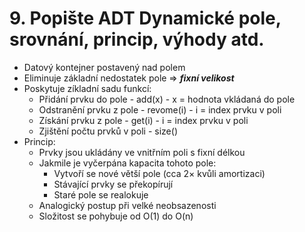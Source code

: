 # 9. Popište ADT Dynamické pole, srovnání, princip, výhody atd.

- Datový kontejner postavený nad polem
- Eliminuje základní nedostatek pole => **_fixní velikost_**
- Poskytuje zíkladní sadu funkcí:
  - Přidání prvku do pole - add(x) - x = hodnota vkládaná do pole
  - Odstranění prvku z pole - revome(i) - i = index prvku v poli
  - Získání prvku z pole - get(i) - i = index prvku v poli
  - Zjištění počtu prvků v poli - size()
- Princip:
  - Prvky jsou ukládány ve vnitřním poli s fixní délkou
  - Jakmile je vyčerpána kapacita tohoto pole:
    - Vytvoří se nové větší pole (cca 2× kvůli amortizaci)
    - Stávající prvky se překopírují
    - Staré pole se realokuje
  - Analogický postup při velké neobsazenosti
  - Složitost se pohybuje od O(1) do O(n)
